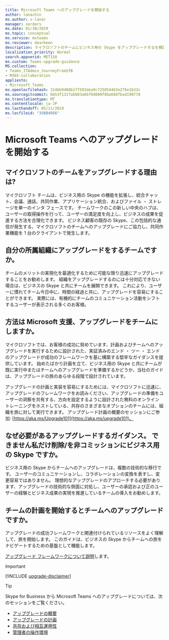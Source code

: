 ```yaml
---
title: Microsoft Teams へのアップグレードを開始する
author: lanachin
ms.author: v-lanac
manager: serdars
ms.date: 01/30/2019
ms.topic: conceptual
ms.service: msteams
ms.reviewer: dearbeen
description: マイクロソフトのチームにビジネス用の Skype をアップグレードするを検討する必要があります理由について説明します。
localization_priority: Normal
search.appverid: MET150
ms.custom: Teams-upgrade-guidance
MS.collection:
- Teams_ITAdmin_JourneyFromSfB
- M365-collaboration
appliesto:
- Microsoft Teams
ms.openlocfilehash: 314bb9488b1ff503dea9c725054463e276e1b33c
ms.sourcegitcommit: bb53f131fabb03a66f0d000f8ba668fbad190778
ms.translationtype: MT
ms.contentlocale: ja-JP
ms.lasthandoff: 05/11/2019
ms.locfileid: "33884956"
---
```

# <a name="getting-started-with-your-microsoft-teams-upgrade"></a>Microsoft Teams へのアップグレードを開始する

## <a name="why-upgrade-to-microsoft-teams"></a>マイクロソフトのチームをアップグレードする理由は?

マイクロソフト チームは、ビジネス用の Skype の機能を拡張し、統合チャット、会議、通話、共同作業、アプリケーション統合、およびファイル ・ ストレージを単一のインタ フェースです。 チームワークのこの新しい中央のハブは、ユーザーの取得操作を行って、ユーザーの満足度を向上し、ビジネスの成果を促進する方法を合理化できます。 ビジネス顧客の既存の Skype、この包括的な通信が発生する、マイクロソフトのチームへのアップグレードにご協力し、共同作業機能を 1 台のクライアントで発生します。

## <a name="when-should-my-organization-upgrade-to-teams"></a>自分の所属組織にアップグレードをするチームですか。

チームのメリットの実現化を最適化するために可能な限り迅速にアップグレードすることをお勧めします。 組織をアップグレードするのには十分対応できない場合は、ビジネスの Skype と共にチームを展開できます。 これにより、ユーザーに慣れてチーム今日中に、時間の経過と共に、アップグレードを容易にすることができます。 実際には、有機的にチームのコミュニケーション活動をシフトするユーザーが表示される多くのお客様。
 
## <a name="how-is-microsoft-helping-customers-with-their-upgrade-to-teams"></a>方法は Microsoft 支援、アップグレードをチームにしますか。 

マイクロソフトでは、お客様の成功に努めています、計画およびチームへのアップグレードを実行するために設計された、実証済みのエンド ・ ツー ・ エンドのアップグレードが成功のフレームワークを基に構築する堅牢なガイダンスを提供しています。 始めたばかり計画を立て、ビジネス用の Skype と共にチームが既に実行中またはチームへのアップグレードを準備するかどうか、当社のガイドは、アップグレードの旅のあらゆる段階で設計されています。

アップグレードの計画と実装を容易にするためには、マイクロソフトに迅速に、アップグレードのフレームワークをお読みください、アップグレードの準備をユーザーの洞察を共有する、方向を設定するように設計された無料のオンライン トレーニングをホストしている、共存のさまざまなオプションのチームには、組織を旅に対して実行できます。 アップグレード計画の概要のセッションにご参加: [https://aka.ms/Upgrade101](https://aka.ms/upgrade101)。
 
## <a name="why-do-i-need-upgrade-guidance-cant-i-just-deletedecommission-skype-for-business"></a>なぜ必要があるアップグレードするガイダンス。 できません私だけ削除/を非コミッションにビジネス用の Skype ですか。 

ビジネス用の Skype からチームへのアップグレードは、複数の技術的な移行です。 ユーザーのコミュニケーションし、コラボレーションの変換を表すし、変更容易ではありません。 理想的なアップグレードのアプローチする必要があります、アップグレードの技術的な側面に対処し、ユーザーの承認および正のユーザーの経験とビジネス成果の実現を推進しているチームの導入をお勧めします。 

## <a name="where-do-i-start-planning-for-teamsmy-upgrade-to-teams"></a>チームの計画を開始するとチームへのアップグレードですか。 

アップグレードの成功フレームワークと関連付けられているリソースをよく理解して、旅を開始します。 このガイドは、ビジネスの Skype からチームへの旅をナビゲートするための基盤として機能します。

[アップグレード フレームワークについて説明](upgrade-framework.md)します。

> [!IMPORTANT]
> [!INCLUDE [upgrade-disclaimer](includes/upgrade-disclaimer.md)]

> [!Tip]
> Skype for Business から Microsoft Teams へのアップグレードについては、次のセッションをご覧ください。
> - [アップグレードの概要](https://aka.ms/teams-upgrade-intro)
> - [アップグレードの計画](https://aka.ms/teams-upgrade-plan)
> - [共存および相互運用性](https://aka.ms/teams-upgrade-coexistence-interop)
> - [管理者の操作環境](https://aka.ms/teams-upgrade-admin)
